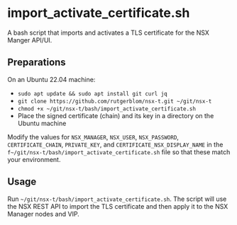 # import_activate_certificate.sh
A bash script that imports and activates a TLS certificate for the NSX Manger API/UI.

## Preparations
On an Ubuntu 22.04 machine: 

* ```sudo apt update && sudo apt install git curl jq```
* ```git clone https://github.com/rutgerblom/nsx-t.git ~/git/nsx-t```
* ```chmod +x ~/git/nsx-t/bash/import_activate_certificate.sh```
* Place the signed certificate (chain) and its key in a directory on the Ubuntu machine

Modify the values for ```NSX_MANAGER```, ```NSX_USER```, ```NSX_PASSWORD```, ```CERTIFICATE_CHAIN```, ```PRIVATE_KEY```, and ```CERTIFICATE_NSX_DISPLAY_NAME``` in the ```f~/git/nsx-t/bash/import_activate_certificate.sh``` file so that these match your environment.

## Usage
Run ```~/git/nsx-t/bash/import_activate_certificate.sh```. The script will use the NSX REST API to import the TLS certificate and then apply it to the NSX Manager nodes and VIP. 

